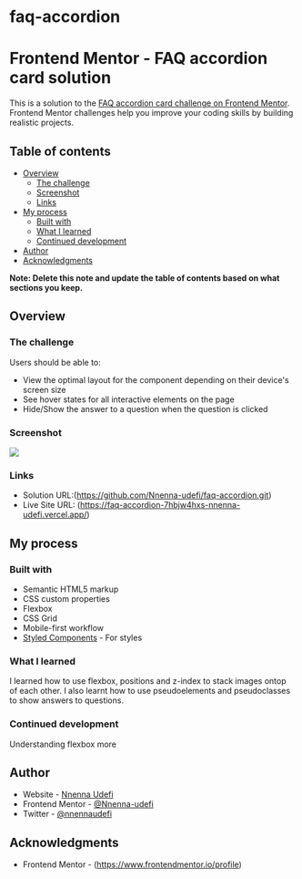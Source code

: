 # faq-accordion
# Frontend Mentor - FAQ accordion card solution

This is a solution to the [FAQ accordion card challenge on Frontend Mentor](https://www.frontendmentor.io/challenges/faq-accordion-card-XlyjD0Oam). Frontend Mentor challenges help you improve your coding skills by building realistic projects. 

## Table of contents

- [Overview](#overview)
  - [The challenge](#the-challenge)
  - [Screenshot](#screenshot)
  - [Links](#links)
- [My process](#my-process)
  - [Built with](#built-with)
  - [What I learned](#what-i-learned)
  - [Continued development](#continued-development)
- [Author](#author)
- [Acknowledgments](#acknowledgments)

**Note: Delete this note and update the table of contents based on what sections you keep.**

## Overview

### The challenge

Users should be able to:

- View the optimal layout for the component depending on their device's screen size
- See hover states for all interactive elements on the page
- Hide/Show the answer to a question when the question is clicked

### Screenshot

![](./screenshot.jpg)


### Links

- Solution URL:(https://github.com/Nnenna-udefi/faq-accordion.git)
- Live Site URL: (https://faq-accordion-7hbjw4hxs-nnenna-udefi.vercel.app/)

## My process

### Built with

- Semantic HTML5 markup
- CSS custom properties
- Flexbox
- CSS Grid
- Mobile-first workflow
- [Styled Components](https://cdnjs.cloudflare.com/ajax/libs/font-awesome/4.7.0/css/font-awesome.min.css) - For styles

### What I learned

I learned how to use flexbox, positions and z-index to stack images ontop of each other. I also learnt how to use pseudoelements and pseudoclasses to show answers to questions.

### Continued development

Understanding flexbox more

## Author

- Website - [Nnenna Udefi](https://github.com/Nnenna-udefi)
- Frontend Mentor - [@Nnenna-udefi](https://www.frontendmentor.io/profile/Nnenna-udefi)
- Twitter - [@nnennaudefi](https://www.twitter.com/nnennaudefi)

## Acknowledgments
- Frontend Mentor - (https://www.frontendmentor.io/profile)
